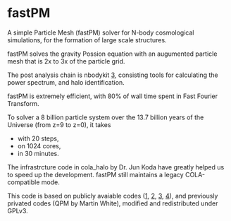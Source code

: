 fastPM
====

A simple Particle Mesh (fastPM) solver for N-body cosmological simulations,
for the formation of large scale structures.

fastPM solves the gravity Possion equation with an augumented particle mesh 
that is 2x to 3x of the particle grid. 

The post analysis chain is nbodykit [3], consisting tools for calculating the
power spectrum, and halo identification.

fastPM is extremely efficient, with 80% of wall time spent 
in Fast Fourier Transform.

To solver a 8 billion particle system over the 13.7 billion years
of the Universe (from z=9 to z=0), it takes

- with 20 steps,
- on 1024 cores,
- in 30 minutes.

The infrastrcture code in cola_halo by Dr. Jun Koda have greatly helped
us to speed up the development. fastPM still maintains a legacy 
COLA-compatible mode.

This code is based on publicly avaiable codes ([1], [2], [3], [4]),
and previously privated codes (QPM by Martin White), modified and redistributed 
under GPLv3.


[1]: http://cosmo.nyu.edu/roman/2LPT/
[2]: https://bitbucket.org/tassev/colacode/
[3]: http://github.com/bccp/nbodykit/
[4]: http://www-hpcc.astro.washington.edu/tools/fof.html

